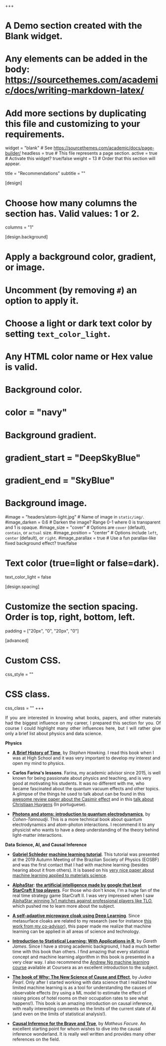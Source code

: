 +++
# A Demo section created with the Blank widget.
# Any elements can be added in the body: https://sourcethemes.com/academic/docs/writing-markdown-latex/
# Add more sections by duplicating this file and customizing to your requirements.

widget = "blank"  # See https://sourcethemes.com/academic/docs/page-builder/
headless = true  # This file represents a page section.
active = true  # Activate this widget? true/false
weight = 13  # Order that this section will appear.

title = "Recommendations"
subtitle = ""

[design]
  # Choose how many columns the section has. Valid values: 1 or 2.
  columns = "1"

[design.background]
  # Apply a background color, gradient, or image.
  #   Uncomment (by removing `#`) an option to apply it.
  #   Choose a light or dark text color by setting `text_color_light`.
  #   Any HTML color name or Hex value is valid.

  # Background color.
  # color = "navy"

  # Background gradient.
  # gradient_start = "DeepSkyBlue"
  # gradient_end = "SkyBlue"

  # Background image.
  #image = "headers/atom-light.jpg"  # Name of image in `static/img/`.
  #image_darken = 0.6  # Darken the image? Range 0-1 where 0 is transparent and 1 is opaque.
  #image_size = "cover"  #  Options are `cover` (default), `contain`, or `actual` size.
  #image_position = "center"  # Options include `left`, `center` (default), or `right`.
  #image_parallax = true  # Use a fun parallax-like fixed background effect? true/false

  # Text color (true=light or false=dark).
  text_color_light = false

[design.spacing]
  # Customize the section spacing. Order is top, right, bottom, left.
  padding = ["20px", "0", "20px", "0"]

[advanced]
 # Custom CSS.
 css_style = ""

 # CSS class.
 css_class = ""
+++

<p align="justify">If you are interested in knowing what books, papers, and other materials had the biggest influence on my career, I prepared this section for you. Of course I could highlight many other influences here, but I will rather give only a brief list about physics and data science.</p>

**Physics**

- [**A Brief History of Time**](https://en.wikipedia.org/wiki/A_Brief_History_of_Time), by *Stephen Hawking*. I read this book when I was at High School and it was very important to develop my interest and open my mind to physics.

- **Carlos Farina's lessons**. Farina, my academic advisor since 2015, is well known for being passionate about physics and teaching, and is very good at motivating his students. It was no different with me, who became fascinated about the quantum vacuum effects and other topics. A glimpse of the things he used to talk about can be found in this [awesome review paper about the Casimir effect](http://www.sbfisica.org.br/bjp/files/v36_1137.pdf) and in this [talk about Christiaan Huygens](https://www.youtube.com/watch?v=MkCN0_1dzzM) (In portuguese).

- [**Photons and atoms: introduction to quantum electrodynamics**](https://www.amazon.com.br/Photons-Atoms-Introduction-Quantum-Electrodynamics/dp/0471184330), by *Cohen-Tannoudji*. This is a more technical book about quantum electrodynamics and atom-photon interactions. I recommend it to any physicist who wants to have a deep understanding of the theory behind light-matter interactions.

**Data Science, AI, and Causal Inference**

- [**Gabriel Schleder**](https://gschleder.github.io/) [**machine learning tutorial**](https://github.com/gschleder/MLtutorial). This tutorial was presented at the 2019 Autumn Meeting of the Brazilian Society of Physics (EOSBF) and was the first contact that I had with machine learning (besides hearing about it from others). It is based on his [very nice paper about machine learning applied to materials science](https://iopscience.iop.org/article/10.1088/2515-7639/ab084b/pdf).

- [**AlphaStar**](https://deepmind.com/blog/article/alphastar-mastering-real-time-strategy-game-starcraft-ii): [**the artificial intelligence made by google that beat StarCraft II top players**](https://www.nature.com/articles/s41586-019-1724-z.epdf?shared_access_token=eeinxBhKk8Z48E6x6FHZVdRgN0jAjWel9jnR3ZoTv0PSZcPzJFGNAZhOlk4deBCKav0uumYG1ZCvYjtJGSnL-x-42q3C4KrjbWLIOQpxrJaIK4LbpApBj-NfrJ4LKlrAr9U1vpqf2aPrrhSoGwhs1w%3D%3D). For those who don't know, I'm a huge fan of the real time strategy game StarCraft II. I was very impressed when I saw [AlphaStar winning 1v1 matches against professional players like TLO](https://www.youtube.com/watch?v=DpRPfidTjDA), which pushed me to learn more about the subject.

- [**A self-adaptive microwave cloak using Deep Learning**](https://www.researchgate.net/publication/340110736_Deep-learning-enabled_self-adaptive_microwave_cloak_without_human_intervention). Since metasurface cloaks are related to my research (see for instance [this work from my co-advisor](https://arxiv.org/pdf/1308.5022.pdf)), this paper made me realize that machine learning can be applied in all areas of science and technology.

- [**Introduction to Statistical Learning: With Applications in R**](https://www.amazon.com.br/Introduction-Statistical-Learning-Applications-103/dp/1461471370), by *Gareth James*. Since I have a strong academic background, I had a much better time with this book than others. I find amazing that every statistical concept and machine learning algorithm in this book is presented in a very clear way. I also recommend the [Andrew Ng machine learning course](https://www.coursera.org/learn/machine-learning?) available at Coursera as an excellent introduction to the subject.

- [**The book of Why: The New Science of Cause and Effect**](https://www.amazon.com.br/Book-Why-Science-Cause-Effect/dp/1541698967), by *Judea Pearl*. Only after I started working with data science that I realized how limited machine learning is as a tool for understanding the causes of observable effects (try using a ML model to estimate the effect of raising prices of hotel rooms on their occupation rates to see what happens!). This book is an amazing introduction on causal inference, with really interesting comments on the limits of the current state of AI (and even on the limits of statistical analysis!).

- [**Causal Inference for the Brave and True**](https://matheusfacure.github.io/python-causality-handbook/landing-page.html), by *Matheus Facure*. An excellent starting point for whom wishes to dive into the causal inference wonderland. It is really well written and provides many other references on the field.